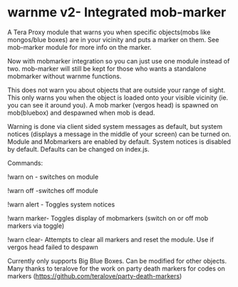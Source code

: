 # warnme v2- Integrated mob-marker
A Tera Proxy module that warns you when specific objects(mobs like mongos/blue boxes) are in your vicinity and puts a marker on them. See mob-marker module for more info on the marker.

Now with mobmarker integration so you can just use one module instead of two. mob-marker will still be kept for those who wants a standalone mobmarker without warnme functions.

This does not warn you about objects that are outside your range of sight. This only warns you when the object is loaded onto your visible vicinity (ie. you can see it around you). A mob marker (vergos head) is spawned on mob(bluebox) and despawned when mob is dead.

Warning is done via client sided system messages as default, but system notices (displays a message in the middle of your screen) can be turned on. Module and Mobmarkers are enabled by default. System notices is disabled by default. Defaults can be changed on index.js.

Commands:

!warn on - switches on module

!warn off -switches off module

!warn alert - Toggles system notices

!warn marker- Toggles display of mobmarkers (switch on or off mob markers via toggle)

!warn clear- Attempts to clear all markers and reset the module. Use if vergos head failed to despawn

Currently only supports Big Blue Boxes. Can be modified for other objects.
Many thanks to teralove for the work on party death markers for codes on markers (https://github.com/teralove/party-death-markers)
